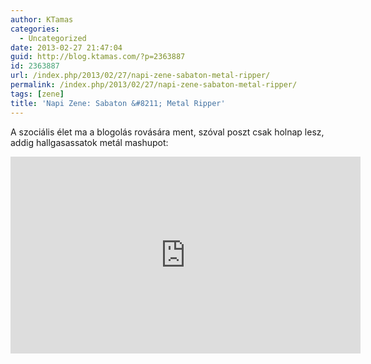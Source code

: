 ```yaml
---
author: KTamas
categories:
  - Uncategorized
date: 2013-02-27 21:47:04
guid: http://blog.ktamas.com/?p=2363887
id: 2363887
url: /index.php/2013/02/27/napi-zene-sabaton-metal-ripper/
permalink: /index.php/2013/02/27/napi-zene-sabaton-metal-ripper/
tags: [zene]
title: 'Napi Zene: Sabaton &#8211; Metal Ripper'
---
```


A szociális élet ma a blogolás rovására ment, szóval poszt csak holnap lesz, addig hallgasassatok metál mashupot:

<iframe width="560" height="315" src="https://www.youtube.com/embed/FQNVraMtNes" frameborder="0" allow="accelerometer; autoplay; encrypted-media; gyroscope; picture-in-picture" allowfullscreen></iframe>
